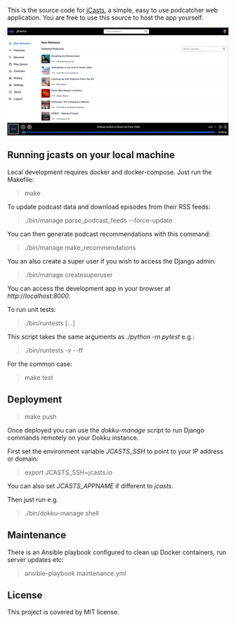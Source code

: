 This is the source code for [jCasts](https://jcasts.io), a simple, easy to use podcatcher web application. You are free to use this source to host the app yourself.

![desktop](/screenshots/desktop.png?raw=True)

## Running jcasts on your local machine

Local development requires docker and docker-compose. Just run the Makefile:

> make

To update podcast data and download episodes from their RSS feeds:

> ./bin/manage parse_podcast_feeds --force-update

You can then generate podcast recommendations with this command:

> ./bin/manage make_recommendations

You an also create a super user if you wish to access the Django admin:

> ./bin/manage createsuperuser

You can access the development app in your browser at _http://localhost:8000_.

To run unit tests:

> ./bin/runtests [...]

This script takes the same arguments as _./python -m pytest_ e.g.:

> ./bin/runtests -x --ff

For the common case:

> make test

## Deployment

> make push

Once deployed you can use the *dokku-manage* script to run Django commands remotely on your Dokku instance.

First set the environment variable *JCASTS_SSH* to point to your IP address or domain:

> export JCASTS_SSH=jcasts.io

You can also set *JCASTS_APPNAME* if different to *jcasts*.

Then just run e.g.

> ./bin/dokku-manage shell

## Maintenance

There is an Ansible playbook configured to clean up Docker containers, run server updates etc:

> ansible-playbook maintenance.yml

## License

This project is covered by MIT license.
